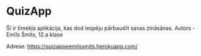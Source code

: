 # QuizApp
Šī ir tīmekļa aplikācija, kas dod iespēju pārbaudīt savas zināsānas. Autors - Emīls Šmits, 12.a klase

Adrese: https://quizappeemilssmits.herokuapp.com/
